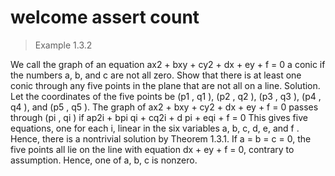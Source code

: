 # welcome assert count

> Example 1.3.2
 
We call the graph of an equation ax2 + bxy + cy2 + dx + ey + f = 0 a conic if the numbers a, b, and
c are not all zero. Show that there is at least one conic through any five points in the plane that are
not all on a line.
Solution. Let the coordinates of the five points be (p1 , q1 ), (p2 , q2 ), (p3 , q3 ), (p4 , q4 ), and
(p5 , q5 ). The graph of ax2 + bxy + cy2 + dx + ey + f = 0 passes through (pi , qi ) if
ap2i + bpi qi + cq2i + d pi + eqi + f = 0
This gives five equations, one for each i, linear in the six variables a, b, c, d, e, and f . Hence, there
is a nontrivial solution by Theorem 1.3.1. If a = b = c = 0, the five points all lie on the line with
equation dx + ey + f = 0, contrary to assumption. Hence, one of a, b, c is nonzero.
